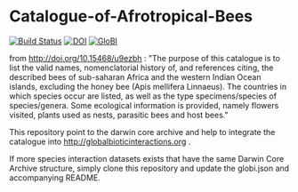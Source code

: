 # Catalogue-of-Afrotropical-Bees
[![Build Status](https://travis-ci.org/globalbioticinteractions/Catalogue-of-Afrotropical-Bees.svg)](https://travis-ci.org/globalbioticinteractions/Catalogue-of-Afrotropical-Bees) [![DOI](https://zenodo.org/badge/49530672.svg)](https://zenodo.org/badge/latestdoi/49530672) [![GloBI](http://api.globalbioticinteractions.org/interaction.svg?accordingTo=globi:globalbioticinteractions/Catalogue-of-Afrotropical-Bees)](http://globalbioticinteractions.org/?accordingTo=globi:globalbioticinteractions/Catalogue-of-Afrotropical-Bees)

from http://doi.org/10.15468/u9ezbh : "The purpose of this catalogue is to list the valid names, nomenclatorial history of, and references citing, the described bees of sub-saharan Africa and the western Indian Ocean islands, excluding the honey bee (Apis mellifera Linnaeus). The countries in which species occur are listed, as well as the type specimens/species of species/genera. Some ecological information is provided, namely flowers visited, plants used as nests, parasitic bees and host bees."

This repository point to the darwin core archive and help to integrate the catalogue into http://globalbioticinteractions.org .

If more species interaction datasets exists that have the same Darwin Core Archive structure, simply clone this repository and update the globi.json and accompanying README.

